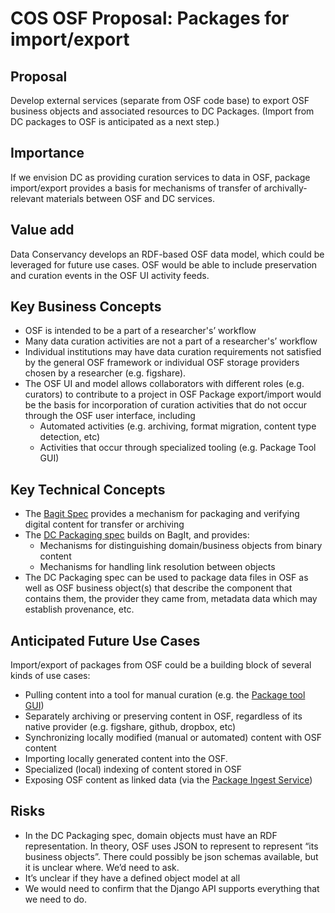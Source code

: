 # COS OSF Proposal: Packages for import/export

## Proposal 
Develop external services (separate from OSF code base) to export OSF business objects and associated resources to DC Packages. (Import from DC packages to OSF is anticipated as a next step.)

## Importance 

If we envision DC as providing curation services to data in OSF, package import/export provides a basis for mechanisms of transfer of archivally-relevant materials between OSF and DC services.

## Value add 

Data Conservancy develops an RDF-based OSF data model, which could be leveraged for future use cases.  OSF would be able to include preservation and curation events in the OSF UI activity feeds.

## Key Business Concepts 

* OSF is intended to be a part of a researcher's’ workflow
* Many data curation activities are not a part of a researcher's’ workflow
* Individual institutions may have data curation requirements not satisfied by the general OSF framework or individual OSF storage providers chosen by a researcher (e.g. figshare).
* The OSF UI and model allows collaborators with different roles (e.g. curators) to contribute to a project in OSF
Package export/import would be the basis for incorporation of curation activities that do not occur through the OSF user interface, including
  * Automated activities (e.g. archiving, format migration, content type detection, etc)
  * Activities that occur through specialized tooling (e.g. Package Tool GUI)

## Key Technical Concepts

* The [Bagit Spec][dc-bagit-profile] provides a mechanism for packaging and verifying digital content for transfer or archiving
* The [DC Packaging spec][dc-packaging-spec] builds on BagIt, and provides:
  * Mechanisms for distinguishing domain/business objects from binary content
  * Mechanisms for handling link resolution between objects
* The DC Packaging spec can be used to package data files in OSF as well as OSF business object(s) that describe the component that contains them, the provider they came from, metadata data which may establish provenance, etc.

## Anticipated Future Use Cases

Import/export of packages from OSF could be a building block of several kinds of use cases:
* Pulling content into a tool for manual curation (e.g. the [Package tool GUI][dc-ptg])
* Separately archiving or preserving content in OSF, regardless of its native provider (e.g. figshare, github, dropbox, etc)
* Synchronizing locally modified (manual or automated) content with OSF content
* Importing locally generated content into the OSF.
* Specialized (local) indexing of content stored in OSF
* Exposing OSF content as linked data (via the [Package Ingest Service][dc-pis])

## Risks

* In the DC Packaging spec, domain objects must have an RDF representation.  In theory, OSF uses JSON to represent to represent “its business objects”.   There could possibly be  json schemas available, but it is unclear where.  We’d need to ask.  
* It’s unclear if they have a defined object model at all
* We would need to confirm that the Django API supports everything that we need to do.

[dc-bagit-profile]: http://dataconservancy.github.io/dc-packaging-spec/dc-bagit-profile-1.0.html "Data Conservancy BagIt Profile"
[dc-packaging-spec]: http://dataconservancy.github.io/dc-packaging-spec/dc-packaging-spec-1.0.html "Data Conservancy Packaging Specification"
[dc-ptg]: https://github.com/DataConservancy/dcs-packaging-tool "Data Conservancy Package Tool GUI"
[dc-pis]: https://github.com/DataConservancy/dcs-package-ingest "Data Conservancy Package Ingest Tool"
